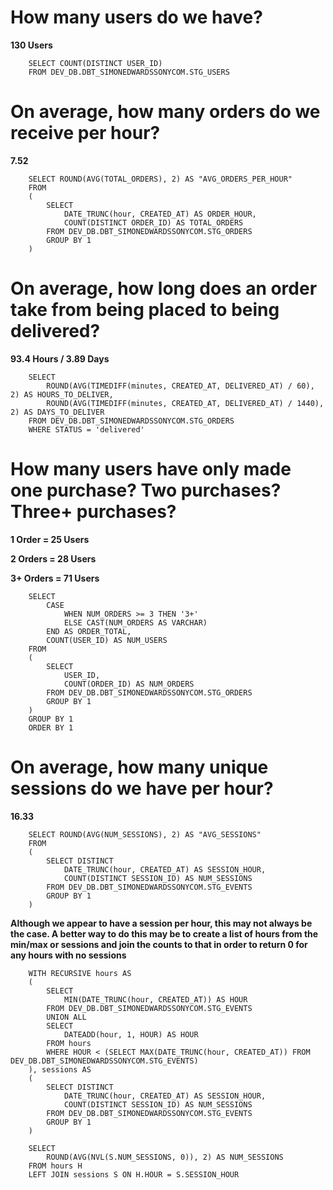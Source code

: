 #  How many users do we have?
**130 Users**
        
        SELECT COUNT(DISTINCT USER_ID)
        FROM DEV_DB.DBT_SIMONEDWARDSSONYCOM.STG_USERS

# On average, how many orders do we receive per hour?
**7.52**

        SELECT ROUND(AVG(TOTAL_ORDERS), 2) AS "AVG_ORDERS_PER_HOUR"
        FROM
        (
            SELECT 
                DATE_TRUNC(hour, CREATED_AT) AS ORDER_HOUR,
                COUNT(DISTINCT ORDER_ID) AS TOTAL_ORDERS
            FROM DEV_DB.DBT_SIMONEDWARDSSONYCOM.STG_ORDERS
            GROUP BY 1
        )

# On average, how long does an order take from being placed to being delivered?
**93.4 Hours / 3.89 Days**

        SELECT
            ROUND(AVG(TIMEDIFF(minutes, CREATED_AT, DELIVERED_AT) / 60), 2) AS HOURS_TO_DELIVER,
            ROUND(AVG(TIMEDIFF(minutes, CREATED_AT, DELIVERED_AT) / 1440), 2) AS DAYS_TO_DELIVER
        FROM DEV_DB.DBT_SIMONEDWARDSSONYCOM.STG_ORDERS
        WHERE STATUS = 'delivered'

# How many users have only made one purchase? Two purchases? Three+ purchases?
**1 Order = 25 Users**

**2 Orders = 28 Users**

**3+ Orders = 71 Users**

        SELECT
            CASE 
                WHEN NUM_ORDERS >= 3 THEN '3+' 
                ELSE CAST(NUM_ORDERS AS VARCHAR)
            END AS ORDER_TOTAL,
            COUNT(USER_ID) AS NUM_USERS
        FROM
        (
            SELECT 
                USER_ID,
                COUNT(ORDER_ID) AS NUM_ORDERS
            FROM DEV_DB.DBT_SIMONEDWARDSSONYCOM.STG_ORDERS
            GROUP BY 1
        )
        GROUP BY 1
        ORDER BY 1

# On average, how many unique sessions do we have per hour?
**16.33**
        
        SELECT ROUND(AVG(NUM_SESSIONS), 2) AS "AVG_SESSIONS"
        FROM
        (
            SELECT DISTINCT
                DATE_TRUNC(hour, CREATED_AT) AS SESSION_HOUR,
                COUNT(DISTINCT SESSION_ID) AS NUM_SESSIONS
            FROM DEV_DB.DBT_SIMONEDWARDSSONYCOM.STG_EVENTS
            GROUP BY 1
        )

**Although we appear to have a session per hour, this may not always be the case. A better way to do this may be to create a list of hours from the min/max or sessions and join the counts to that in order to return 0 for any hours with no sessions**

        WITH RECURSIVE hours AS
        (
            SELECT
                MIN(DATE_TRUNC(hour, CREATED_AT)) AS HOUR
            FROM DEV_DB.DBT_SIMONEDWARDSSONYCOM.STG_EVENTS
            UNION ALL
            SELECT
                DATEADD(hour, 1, HOUR) AS HOUR
            FROM hours
            WHERE HOUR < (SELECT MAX(DATE_TRUNC(hour, CREATED_AT)) FROM DEV_DB.DBT_SIMONEDWARDSSONYCOM.STG_EVENTS)
        ), sessions AS
        (
            SELECT DISTINCT
                DATE_TRUNC(hour, CREATED_AT) AS SESSION_HOUR,
                COUNT(DISTINCT SESSION_ID) AS NUM_SESSIONS
            FROM DEV_DB.DBT_SIMONEDWARDSSONYCOM.STG_EVENTS
            GROUP BY 1
        )

        SELECT 
            ROUND(AVG(NVL(S.NUM_SESSIONS, 0)), 2) AS NUM_SESSIONS
        FROM hours H
        LEFT JOIN sessions S ON H.HOUR = S.SESSION_HOUR
